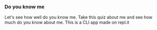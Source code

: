 ### Do you know me
Let's see how well do you know me. Take this quiz about me and see how much do you know about me. This is a CLI app made on repl.it
